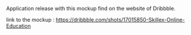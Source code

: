 Application release with this mockup find on the website of Dribbble.

link to the mockup  : https://dribbble.com/shots/17015850-Skillex-Online-Education

